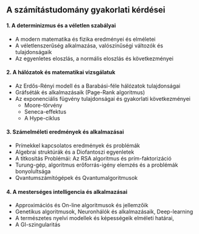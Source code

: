 ## A számítástudomány gyakorlati kérdései

#### 1. A determinizmus és a véletlen szabályai

- A modern matematika és fizika eredményei és elméletei
- A véletlenszerűség alkalmazása, valószínűségi változók és tulajdonságaik
- Az egyenletes eloszlás, a normális eloszlás és következményei

#### 2. A hálózatok és matematikai vizsgálatuk

- Az Erdős-Rényi modell és a Barabási-féle hálózatok tulajdonságai
- Gráfséták és alkalmazásaik (Page-Rank algoritmus)
- Az exponenciális fügvény tulajdonságai és gyakorlati következményei
  - Moore-törvény
  - Seneca-effektus
  - A Hype-ciklus

#### 3. Számelméleti eredmények és alkalmazásai

- Prímekkel kapcsolatos eredmények és problémák
- Algebrai struktúrák és a Diofantoszi egyenletek
- A titkosítás Problémái: Az RSA algoritmus és prím-faktorizáció
- Turung-gép, algoritmus erőforrás-igény elemzés és a problémák bonyolultsága
- Qvantumszámítógépek és Qvantumalgoritmusok

#### 4. A mesterséges intelligencia és alkalmazásai

- Approximációs és On-line algoritmusok és jellemzőik
- Genetikus algoritmusok, Neuronhálók és alkalmazásaik, Deep-learning
- A természetes nyelvi modellek és képességeik elméleti határai, 
- A GI-szingularitás